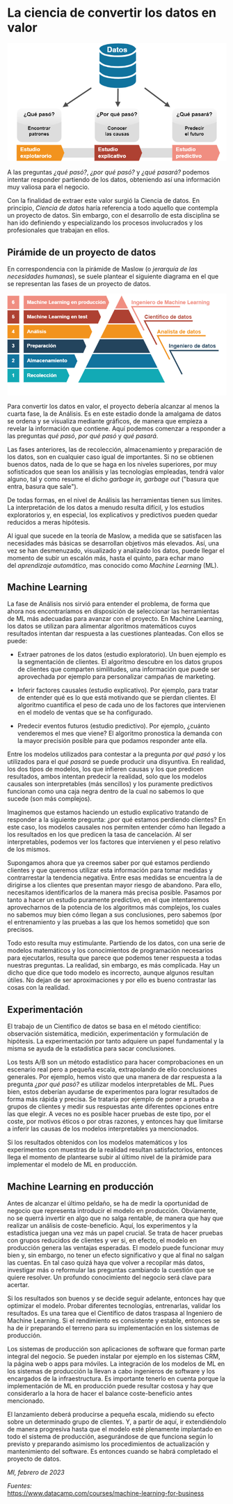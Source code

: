 # La ciencia de convertir los datos en valor
   
![](img/valor.png)
   
A las preguntas *¿qué pasó?*, *¿por qué pasó?* y *¿qué pasará?* podemos intentar responder partiendo de los datos, obteniendo así una información muy valiosa para el negocio.

Con la finalidad de extraer este valor surgió la Ciencia de datos.  En principio, *Ciencia de datos* haría referencia a todo aquello que contempla un proyecto de datos. Sin embargo, con el desarrollo de esta disciplina se han ido definiendo y especializando los procesos involucrados y los profesionales que trabajan en ellos.

## Pirámide de un proyecto de datos

En correspondencia con la pirámide de Maslow (o _jerarquía de las necesidades humanas_), se suele plantear el siguiente diagrama en el que se representan las fases de un proyecto de datos.
   
![](img/pyramid.png)
   
Para convertir los datos en valor, el proyecto debería alcanzar al menos la cuarta fase, la de Análisis. Es en este estadio donde la amalgama de datos se ordena y se visualiza mediante gráficos, de manera que empieza a revelar la información que contiene. Aquí podemos comenzar a responder a las preguntas _qué pasó_, _por qué pasó_ y _qué pasará_.

Las fases anteriores, las de recolección, almacenamiento y preparación de los datos, son en cualquier caso igual de importantes. Si no se obtienen buenos datos, nada de lo que se haga en los niveles superiores, por muy sofisticados que sean los análisis y las tecnologías empleadas, tendrá valor alguno, tal y como resume el dicho _garbage in, garbage out_ ("basura que entra, basura que sale").

De todas formas, en el nivel de Análisis las herramientas tienen sus límites. La interpretación de los datos a menudo resulta difícil, y los estudios exploratorios y, en especial, los explicativos y predictivos pueden quedar reducidos a meras hipótesis.

Al igual que sucede en la teoría de Maslow, a medida que se satisfacen las necesidades más básicas se desarrollan objetivos más elevados. Así, una vez se han desmenuzado, visualizado y analizado los datos, puede llegar el momento de subir un escalón más, hasta el quinto, para echar mano del *aprendizaje automático*, mas conocido como _Machine Learning_ (ML).

## Machine Learning

La fase de Análisis nos sirvió para entender el problema, de forma que ahora nos encontraríamos en disposición de seleccionar las herramientas de ML más adecuadas para avanzar con el proyecto. En Machine Learning, los datos se utilizan para alimentar algoritmos matemáticos cuyos resultados intentan dar respuesta a las cuestiones planteadas. Con ellos se puede:

- Extraer patrones de los datos (estudio exploratorio). Un buen ejemplo es la segmentación de clientes. El algoritmo descubre en los datos grupos de clientes que comparten similitudes, una información que puede ser aprovechada por ejemplo para personalizar campañas de marketing.

- Inferir factores causales (estudio explicativo). Por ejemplo, para tratar de entender qué es lo que está motivando que se pierdan clientes. El algoritmo cuantifica el peso de cada uno de los factores que intervienen en el modelo de ventas que se ha configurado.

- Predecir eventos futuros (estudio predictivo). Por ejemplo, ¿cuánto venderemos el mes que viene? El algoritmo pronostica la demanda con la mayor precisión posible para que podamos responder ante ella.

Entre los modelos utilizados para contestar a la pregunta _por qué pasó_ y los utilizados para el _qué pasará_ se puede producir una disyuntiva. En realidad, los dos tipos de modelos, los que infieren causas y los que predicen resultados, ambos intentan predecir la realidad, solo que los modelos causales son interpretables (más sencillos) y los puramente predictivos funcionan como una caja negra dentro de la cual no sabemos lo que sucede (son más complejos).

Imaginemos que estamos haciendo un estudio explicativo tratando de responder a la siguiente pregunta: ¿por qué estamos perdiendo clientes? En este caso, los modelos causales nos permiten entender cómo han llegado a los resultados en los que predicen la tasa de cancelación. Al ser interpretables, podemos ver los factores que intervienen y el peso relativo de los mismos.

Supongamos ahora que ya creemos saber por qué estamos perdiendo clientes y que queremos utilizar esta información para tomar medidas y contrarrestar la tendencia negativa. Entre esas medidas se encuentra la de dirigirse a los clientes que presentan mayor riesgo de abandono. Para ello, necesitamos identificarlos de la manera más precisa posible. Pasamos por tanto a hacer un estudio puramente predictivo, en el que intentaremos aprovecharnos de la potencia de los algoritmos más complejos, los cuales no sabemos muy bien cómo llegan a sus conclusiones, pero sabemos (por el entrenamiento y las pruebas a las que los hemos sometido) que son precisos.

Todo esto resulta muy estimulante. Partiendo de los datos, con una serie de modelos matemáticos y los conocimientos de programación necesarios para ejecutarlos, resulta que parece que podemos tener respuesta a todas nuestras preguntas. La realidad, sin embargo, es más complicada. Hay un dicho que dice que todo modelo es incorrecto, aunque algunos resultan útiles. No dejan de ser aproximaciones y por ello es bueno contrastar las cosas con la realidad.

## Experimentación

El trabajo de un Científico de datos se basa en el método científico: observación sistemática, medición, experimentación y formulación de hipótesis. La experimentación por tanto adquiere un papel fundamental y la misma se ayuda de la estadística para sacar conclusiones.

Los tests A/B son un método estadístico para hacer comprobaciones en un escenario real pero a pequeña escala, extrapolando de ello conclusiones generales. Por ejemplo, hemos visto que una manera de dar respuesta a la pregunta _¿por qué pasó?_ es utilizar modelos interpretables de ML. Pues bien, estos deberían ayudarse de experimentos para lograr resultados de forma más rápida y precisa. Se trataría por ejemplo de poner a prueba a grupos de clientes y medir sus respuestas ante diferentes opciones entre las que elegir. A veces no es posible hacer pruebas de este tipo, por el coste, por motivos éticos o por otras razones, y entonces hay que limitarse a inferir las causas de los modelos interpretables ya mencionados.

Si los resultados obtenidos con los modelos matemáticos y los experimentos con muestras de la realidad resultan satisfactorios, entonces llega el momento de plantearse subir al último nivel de la pirámide para implementar el modelo de ML en producción.

## Machine Learning en producción

Antes de alcanzar el último peldaño, se ha de medir la oportunidad de negocio que representa introducir el modelo en producción. Obviamente, no se querrá invertir en algo que no salga rentable, de manera que hay que realizar un análisis de coste-beneficio. Aquí, los experimentos y la estadística juegan una vez más un papel crucial. Se trata de hacer pruebas con grupos reducidos de clientes y ver si, en efecto, el modelo en producción genera las ventajas esperadas. El modelo puede funcionar muy bien y, sin embargo, no tener un efecto significativo y que al final no salgan las cuentas. En tal caso quizá haya que volver a recopilar más datos, investigar más o reformular las preguntas cambiando la cuestión que se quiere resolver. Un profundo conocimiento del negocio será clave para acertar.

Si los resultados son buenos y se decide seguir adelante, entonces hay que optimizar el modelo. Probar diferentes tecnologías, entrenarlas, validar los resultados. Es una tarea que el Científico de datos traspasa al Ingeniero de Machine Learning. Si el rendimiento es consistente y estable, entonces se ha de ir preparando el terreno para su implementación en los sistemas de producción.

Los sistemas de producción son aplicaciones de software que forman parte integral del negocio. Se pueden instalar por ejemplo en los sistemas CRM, la página web o apps para móviles. La integración de los modelos de ML en los sistemas de producción la llevan a cabo ingenieros de software y los encargados de la infraestructura. Es importante tenerlo en cuenta porque la implementación de ML en producción puede resultar costosa y hay que considerarlo a la hora de hacer el balance coste-beneficio antes mencionado.

El lanzamiento deberá producirse a pequeña escala, midiendo su efecto sobre un determinado grupo de clientes. Y, a partir de aquí, ir extendiéndolo de manera progresiva hasta que el modelo esté plenamente implantado en todo el sistema de producción, asegurándose de que funciona según lo previsto y preparando asimismo los procedimientos de actualización y mantenimiento del software. Es entonces cuando se habrá completado el proyecto de datos.

*MI, febrero de 2023*

*Fuentes:*   
https://www.datacamp.com/courses/machine-learning-for-business